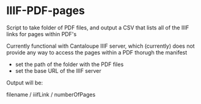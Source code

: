 # IIIF-PDF-pages

Script to take folder of PDF files, and output a CSV that lists all of the IIIF links for pages within PDF's

Currently functional with Cantaloupe IIIF server, which (currently) does not provide any way to access the pages within a PDF thorugh the manifest

- set the path of the folder with the PDF files
- set the base URL of the IIIF server


Output will be:

filename / iiifLink / numberOfPages
